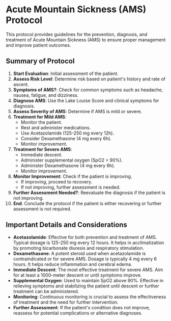 # Acute Mountain Sickness (AMS) Protocol

This protocol provides guidelines for the prevention, diagnosis, and treatment of Acute Mountain Sickness (AMS) to ensure proper management and improve patient outcomes.

## Summary of Protocol

1. **Start Evaluation**: Initial assessment of the patient.
2. **Assess Risk Level**: Determine risk based on patient's history and rate of ascent.
3. **Symptoms of AMS?**: Check for common symptoms such as headache, nausea, fatigue, and dizziness.
4. **Diagnose AMS**: Use the Lake Louise Score and clinical symptoms for diagnosis.
5. **Assess Severity of AMS**: Determine if AMS is mild or severe.
6. **Treatment for Mild AMS**:
    - Monitor the patient.
    - Rest and administer medications.
    - Use Acetazolamide (125-250 mg every 12h).
    - Consider Dexamethasone (4 mg every 6h).
    - Monitor improvement.
7. **Treatment for Severe AMS**:
    - Immediate descent.
    - Administer supplemental oxygen (SpO2 > 90%).
    - Administer Dexamethasone (4 mg every 6h).
    - Monitor improvement.
8. **Monitor Improvement**: Check if the patient is improving.
    - If improving, proceed to recovery.
    - If not improving, further assessment is needed.
9. **Further Assessment Needed?**: Reevaluate the diagnosis if the patient is not improving.
10. **End**: Conclude the protocol if the patient is either recovering or further assessment is not required.

## Important Details and Considerations

- **Acetazolamide**: Effective for both prevention and treatment of AMS. Typical dosage is 125-250 mg every 12 hours. It helps in acclimatization by promoting bicarbonate diuresis and respiratory stimulation.
- **Dexamethasone**: A potent steroid used when acetazolamide is contraindicated or for severe AMS. Dosage is typically 4 mg every 6 hours. It helps reduce inflammation and cerebral edema.
- **Immediate Descent**: The most effective treatment for severe AMS. Aim for at least a 1000-meter descent or until symptoms improve.
- **Supplemental Oxygen**: Used to maintain SpO2 above 90%. Effective in relieving symptoms and stabilizing the patient until descent or further treatment can be administered.
- **Monitoring**: Continuous monitoring is crucial to assess the effectiveness of treatment and the need for further intervention.
- **Further Assessment**: If the patient's condition does not improve, reassess for potential complications or alternative diagnoses.
